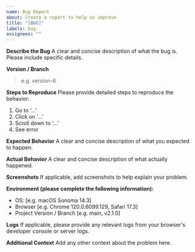 ```yaml
---
name: Bug Report
about: Create a report to help us improve
title: "[BUG]"
labels: bug
assignees: ""
---
```


**Describe the Bug**
A clear and concise description of what the bug is. Please include specific details.

**Version / Branch**

> e.g. version-6

**Steps to Reproduce**
Please provide detailed steps to reproduce the behavior:

1. Go to '...'
2. Click on '...'
3. Scroll down to '...'
4. See error

**Expected Behavior**
A clear and concise description of what you expected to happen.

**Actual Behavior**
A clear and concise description of what actually happened.

**Screenshots**
If applicable, add screenshots to help explain your problem.

**Environment (please complete the following information):**

- OS: [e.g. macOS Sonoma 14.3]
- Browser [e.g. Chrome 120.0.6099.129, Safari 17.3]
- Project Version / Branch [e.g. main, v2.1.0]

**Logs**
If applicable, please provide any relevant logs from your browser's developer console or server logs.

**Additional Context**
Add any other context about the problem here.
